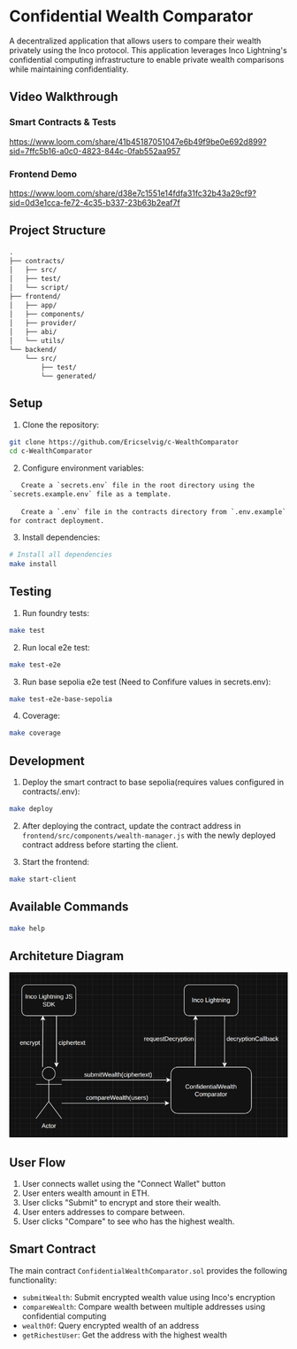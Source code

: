 # Confidential Wealth Comparator

A decentralized application that allows users to compare their wealth privately using the Inco protocol. This application leverages Inco Lightning's confidential computing infrastructure to enable private wealth comparisons while maintaining confidentiality.

## Video Walkthrough

### Smart Contracts & Tests
https://www.loom.com/share/41b45187051047e6b49f9be0e692d899?sid=7ffc5b16-a0c0-4823-844c-0fab552aa957

### Frontend Demo
https://www.loom.com/share/d38e7c1551e14fdfa31fc32b43a29cf9?sid=0d3e1cca-fe72-4c35-b337-23b63b2eaf7f

## Project Structure

```
.
├── contracts/
│   ├── src/
│   ├── test/
│   └── script/
├── frontend/
│   ├── app/
│   ├── components/
│   ├── provider/
│   ├── abi/
│   └── utils/
└── backend/
    └── src/
        ├── test/
        └── generated/
```

## Setup

1. Clone the repository:

```bash
git clone https://github.com/Ericselvig/c-WealthComparator
cd c-WealthComparator
```

2. Configure environment variables:

```
   Create a `secrets.env` file in the root directory using the `secrets.example.env` file as a template.

   Create a `.env` file in the contracts directory from `.env.example` for contract deployment.
```

3. Install dependencies:

```bash
# Install all dependencies
make install
```


## Testing

1. Run foundry tests:

```bash
make test
```

2. Run local e2e test:

```bash
make test-e2e
```

3. Run base sepolia e2e test (Need to Confifure values in secrets.env):

```bash
make test-e2e-base-sepolia
```

4. Coverage:

```bash
make coverage
```

## Development

1. Deploy the smart contract to base sepolia(requires values configured in contracts/.env):

```bash
make deploy
```

2. After deploying the contract, update the contract address in `frontend/src/components/wealth-manager.js` with the newly deployed contract address before starting the client.

3. Start the frontend:

```bash
make start-client
```

## Available Commands

```bash
make help
```

## Architeture Diagram
![alt text](docs/images/architecture.png)

## User Flow

1. User connects wallet using the "Connect Wallet" button
2. User enters wealth amount in ETH.
3. User clicks "Submit" to encrypt and store their wealth.
4. User enters addresses to compare between.
5. User clicks "Compare" to see who has the highest wealth.

## Smart Contract

The main contract `ConfidentialWealthComparator.sol` provides the following functionality:

- `submitWealth`: Submit encrypted wealth value using Inco's encryption
- `compareWealth`: Compare wealth between multiple addresses using confidential computing
- `wealthOf`: Query encrypted wealth of an address
- `getRichestUser`: Get the address with the highest wealth
